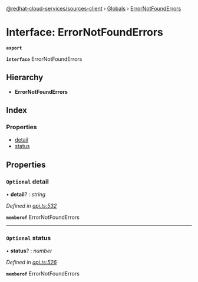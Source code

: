 [@redhat-cloud-services/sources-client](../README.md) › [Globals](../globals.md) › [ErrorNotFoundErrors](errornotfounderrors.md)

# Interface: ErrorNotFoundErrors

**`export`** 

**`interface`** ErrorNotFoundErrors

## Hierarchy

* **ErrorNotFoundErrors**

## Index

### Properties

* [detail](errornotfounderrors.md#optional-detail)
* [status](errornotfounderrors.md#optional-status)

## Properties

### `Optional` detail

• **detail**? : *string*

*Defined in [api.ts:532](https://github.com/RedHatInsights/javascript-clients/blob/master/packages/sources/api.ts#L532)*

**`memberof`** ErrorNotFoundErrors

___

### `Optional` status

• **status**? : *number*

*Defined in [api.ts:526](https://github.com/RedHatInsights/javascript-clients/blob/master/packages/sources/api.ts#L526)*

**`memberof`** ErrorNotFoundErrors
